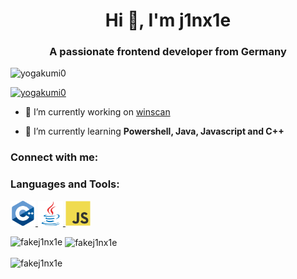 <h1 align="center">Hi 👋, I'm j1nx1e</h1>
<h3 align="center">A passionate frontend developer from Germany</h3>

<p align="left"> <img src="https://komarev.com/ghpvc/?username=yogakumi0&label=Profile%20views&color=0e75b6&style=flat" alt="yogakumi0" /> </p>

<p align="left"> <a href="https://github.com/ryo-ma/github-profile-trophy"><img src="https://github-profile-trophy.vercel.app/?username=yogakumi0" alt="yogakumi0" /></a> </p>

- 🔭 I’m currently working on [winscan](https://github.com/fakej1nx1e/winscan)

- 🌱 I’m currently learning **Powershell, Java, Javascript and C++**

<h3 align="left">Connect with me:</h3>
<p align="left">
</p>

<h3 align="left">Languages and Tools:</h3>
<p align="left"> <a href="https://www.w3schools.com/cpp/" target="_blank" rel="noreferrer"> <img src="https://raw.githubusercontent.com/devicons/devicon/master/icons/cplusplus/cplusplus-original.svg" alt="cplusplus" width="40" height="40"/> </a> <a href="https://www.java.com" target="_blank" rel="noreferrer"> <img src="https://raw.githubusercontent.com/devicons/devicon/master/icons/java/java-original.svg" alt="java" width="40" height="40"/> </a> <a href="https://developer.mozilla.org/en-US/docs/Web/JavaScript" target="_blank" rel="noreferrer"> <img src="https://raw.githubusercontent.com/devicons/devicon/master/icons/javascript/javascript-original.svg" alt="javascript" width="40" height="40"/> </a> </p>

<p><img align="left" src="https://github-readme-stats.vercel.app/api/top-langs?username=fakej1nx1e&show_icons=true&locale=en&layout=compact" alt="fakej1nx1e" /></p>

<p>&nbsp;<img align="center" src="https://github-readme-stats.vercel.app/api?username=fakej1nx1e&show_icons=true&locale=en" alt="fakej1nx1e" /></p>

<p><img align="center" src="https://github-readme-streak-stats.herokuapp.com/?user=fakej1nx1e&" alt="fakej1nx1e" /></p>

